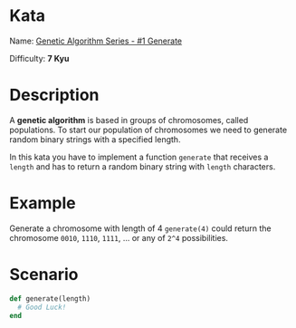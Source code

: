 # Kata
Name: [Genetic Algorithm Series - #1 Generate](https://www.codewars.com/kata/genetic-algorithm-series-number-1-generate)

Difficulty: **7 Kyu**

# Description
A **genetic algorithm** is based in groups of chromosomes, called populations. To start our population of chromosomes we need to generate random binary strings with a specified length.

In this kata you have to implement a function `generate` that receives a `length` and has to return a random binary string with `length` characters.

# Example
Generate a chromosome with length of 4 `generate(4)` could return the chromosome `0010`, `1110`, `1111`, ... or any of `2^4` possibilities.

# Scenario
```ruby
def generate(length)
  # Good Luck!
end
```